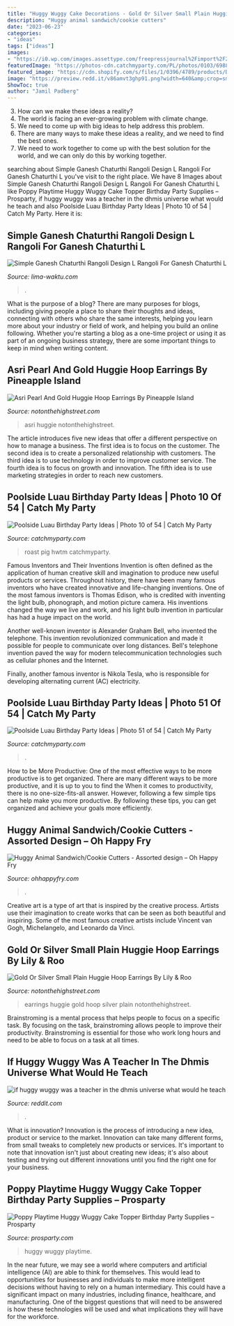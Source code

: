```yaml
---
title: "Huggy Wuggy Cake Decorations - Gold Or Silver Small Plain Huggie Hoop Earrings By Lily &amp; Roo"
description: "Huggy animal sandwich/cookie cutters"
date: "2023-06-23"
categories:
- "ideas"
tags: ["ideas"]
images:
- "https://i0.wp.com/images.assettype.com/freepressjournal%2Fimport%2F2018%2F09%2Frangoli-design-ganpati-4.jpg?resize=650,400"
featuredImage: "https://photos-cdn.catchmyparty.com/PL/photos/0103/6988/177830_2318176051479_1242691714_o.jpg"
featured_image: "https://cdn.shopify.com/s/files/1/0396/4789/products/DSCF5624_1024x1024.jpg?v=1624968896"
image: "https://preview.redd.it/v86amvt3ghp91.png?width=640&amp;crop=smart&amp;auto=webp&amp;s=de754a5607df2af2e392c6c45b7297f91ee34a43"
ShowToc: true
author: "Jamil Padberg"
---
```



3. How can we make these ideas a reality?
1. The world is facing an ever-growing problem with climate change. 
2. We need to come up with big ideas to help address this problem. 
3. There are many ways to make these ideas a reality, and we need to find the best ones. 
4. We need to work together to come up with the best solution for the world, and we can only do this by working together.

	

		
searching about Simple Ganesh Chaturthi Rangoli Design L Rangoli For Ganesh Chaturthi L you've visit to the right place. We have 8 Images about Simple Ganesh Chaturthi Rangoli Design L Rangoli For Ganesh Chaturthi L like Poppy Playtime Huggy Wuggy Cake Topper Birthday Party Supplies – Prosparty, if huggy wuggy was a teacher in the dhmis universe what would he teach and also Poolside Luau Birthday Party Ideas | Photo 10 of 54 | Catch My Party. Here it is:
		
    
## Simple Ganesh Chaturthi Rangoli Design L Rangoli For Ganesh Chaturthi L

<img loading=lazy src="https://i0.wp.com/images.assettype.com/freepressjournal%2Fimport%2F2018%2F09%2Frangoli-design-ganpati-4.jpg?resize=650,400" onerror="this.onerror=null;this.src='https://tse2.mm.bing.net/th?id=OIP.chXzOm80UhyPJcm0qnumwAHaEj&amp;pid=15.1';" alt="Simple Ganesh Chaturthi Rangoli Design L Rangoli For Ganesh Chaturthi L">

_Source: lima-waktu.com_

>. 

	

What is the purpose of a blog?
There are many purposes for blogs, including giving people a place to share their thoughts and ideas, connecting with others who share the same interests, helping you learn more about your industry or field of work, and helping you build an online following. Whether you're starting a blog as a one-time project or using it as part of an ongoing business strategy, there are some important things to keep in mind when writing content.

    
## Asri Pearl And Gold Huggie Hoop Earrings By Pineapple Island

<img loading=lazy src="https://cdn.notonthehighstreet.com/fs/c0/9d/4bff-a25b-4a0c-9feb-64f0816baaea/original_asri-pearl-and-gold-huggie-hoop-earrings.jpg" onerror="this.onerror=null;this.src='https://tse2.mm.bing.net/th?id=OIP.Die2ll1QGQsrVNc98l-ZxgHaHa&amp;pid=15.1';" alt="Asri Pearl And Gold Huggie Hoop Earrings By Pineapple Island">

_Source: notonthehighstreet.com_

>asri huggie notonthehighstreet. 

	

The article introduces five new ideas that offer a different perspective on how to manage a business. The first idea is to focus on the customer. The second idea is to create a personalized relationship with customers. The third idea is to use technology in order to improve customer service. The fourth idea is to focus on growth and innovation. The fifth idea is to use marketing strategies in order to reach new customers.

    
## Poolside Luau Birthday Party Ideas | Photo 10 Of 54 | Catch My Party

<img loading=lazy src="https://photos-cdn.catchmyparty.com/PL/photos/0103/6988/177830_2318176051479_1242691714_o.jpg" onerror="this.onerror=null;this.src='https://tse4.mm.bing.net/th?id=OIP.s40sLEUJUys7uk7NJ_4Y4gHaE6&amp;pid=15.1';" alt="Poolside Luau Birthday Party Ideas | Photo 10 of 54 | Catch My Party">

_Source: catchmyparty.com_

>roast pig hwtm catchmyparty. 

	

Famous Inventors and Their Inventions
Invention is often defined as the application of human creative skill and imagination to produce new useful products or services. Throughout history, there have been many famous inventors who have created innovative and life-changing inventions.
One of the most famous inventors is Thomas Edison, who is credited with inventing the light bulb, phonograph, and motion picture camera. His inventions changed the way we live and work, and his light bulb invention in particular has had a huge impact on the world.

Another well-known inventor is Alexander Graham Bell, who invented the telephone. This invention revolutionized communication and made it possible for people to communicate over long distances. Bell's telephone invention paved the way for modern telecommunication technologies such as cellular phones and the Internet.

Finally, another famous inventor is Nikola Tesla, who is responsible for developing alternating current (AC) electricity.

    
## Poolside Luau Birthday Party Ideas | Photo 51 Of 54 | Catch My Party

<img loading=lazy src="https://photos-cdn.catchmyparty.com/PL/photos/0103/6828/img_1283.jpg" onerror="this.onerror=null;this.src='https://tse1.mm.bing.net/th?id=OIP.MrRZCFqsWKsBrlgtRmGIJgHaJ4&amp;pid=15.1';" alt="Poolside Luau Birthday Party Ideas | Photo 51 of 54 | Catch My Party">

_Source: catchmyparty.com_

>. 

	

How to be More Productive: One of the most effective ways to be more productive is to get organized. There are many different ways to be more productive, and it is up to you to find the
When it comes to productivity, there is no one-size-fits-all answer. However, following a few simple tips can help make you more productive. By following these tips, you can get organized and achieve your goals more efficiently.

    
## Huggy Animal Sandwich/Cookie Cutters - Assorted Design – Oh Happy Fry

<img loading=lazy src="https://cdn.shopify.com/s/files/1/0396/4789/products/DSCF5624_1024x1024.jpg?v=1624968896" onerror="this.onerror=null;this.src='https://tse2.mm.bing.net/th?id=OIP.Lmqn-11MbeJvUDIIETxGVwHaHa&amp;pid=15.1';" alt="Huggy Animal Sandwich/Cookie Cutters - Assorted design – Oh Happy Fry">

_Source: ohhappyfry.com_

>. 

	

Creative art is a type of art that is inspired by the creative process. Artists use their imagination to create works that can be seen as both beautiful and inspiring. Some of the most famous creative artists include Vincent van Gogh, Michelangelo, and Leonardo da Vinci.

    
## Gold Or Silver Small Plain Huggie Hoop Earrings By Lily &amp; Roo

<img loading=lazy src="https://cdn.notonthehighstreet.com/fs/db/96/513a-f984-4650-9711-e4f9c09e09ff/original_gold-or-silver-small-plain-huggie-hoop-earrings.jpg" onerror="this.onerror=null;this.src='https://tse4.mm.bing.net/th?id=OIP.X5HSPb_aseoDhamuzjJFjAHaHa&amp;pid=15.1';" alt="Gold Or Silver Small Plain Huggie Hoop Earrings By Lily &amp; Roo">

_Source: notonthehighstreet.com_

>earrings huggie gold hoop silver plain notonthehighstreet. 

	

Brainstroming is a mental process that helps people to focus on a specific task. By focusing on the task, brainstroming allows people to improve their productivity. Brainstroming is essential for those who work long hours and need to be able to focus on a task at all times.

    
## If Huggy Wuggy Was A Teacher In The Dhmis Universe What Would He Teach

<img loading=lazy src="https://preview.redd.it/v86amvt3ghp91.png?width=640&amp;crop=smart&amp;auto=webp&amp;s=de754a5607df2af2e392c6c45b7297f91ee34a43" onerror="this.onerror=null;this.src='https://tse4.mm.bing.net/th?id=OIP.z7D3KcTo2LZxLRq0YTBJKAHaP_&amp;pid=15.1';" alt="if huggy wuggy was a teacher in the dhmis universe what would he teach">

_Source: reddit.com_

>. 

	

What is innovation?
Innovation is the process of introducing a new idea, product or service to the market. Innovation can take many different forms, from small tweaks to completely new products or services. It's important to note that innovation isn't just about creating new ideas; it's also about testing and trying out different innovations until you find the right one for your business.

    
## Poppy Playtime Huggy Wuggy Cake Topper Birthday Party Supplies – Prosparty

<img loading=lazy src="https://cdn.shopify.com/s/files/1/0243/3885/8018/products/PoppyPlaytimeHuggyWuggyCakeTopperBirthdayPartySupplies_2_grande.jpg?v=1636966616" onerror="this.onerror=null;this.src='https://tse3.mm.bing.net/th?id=OIP.b9ZLgzF-wmiwsmu1qwE4PAHaHa&amp;pid=15.1';" alt="Poppy Playtime Huggy Wuggy Cake Topper Birthday Party Supplies – Prosparty">

_Source: prosparty.com_

>huggy wuggy playtime. 

	

In the near future, we may see a world where computers and artificial intelligence (AI) are able to think for themselves. This would lead to opportunities for businesses and individuals to make more intelligent decisions without having to rely on a human intermediary. This could have a significant impact on many industries, including finance, healthcare, and manufacturing. One of the biggest questions that will need to be answered is how these technologies will be used and what implications they will have for the workforce.

